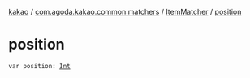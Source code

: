 [kakao](../../index.md) / [com.agoda.kakao.common.matchers](../index.md) / [ItemMatcher](index.md) / [position](./position.md)

# position

`var position: `[`Int`](https://kotlinlang.org/api/latest/jvm/stdlib/kotlin/-int/index.html)